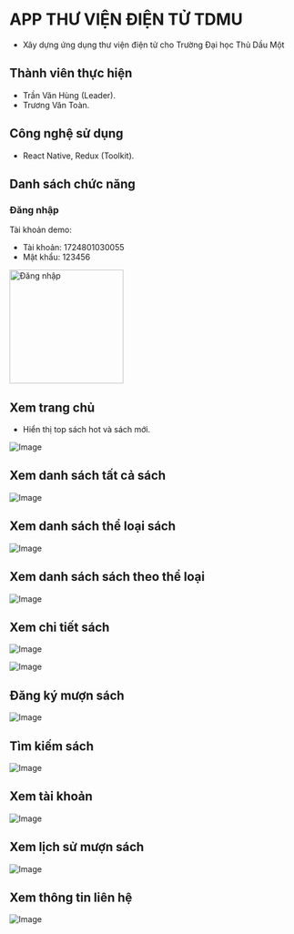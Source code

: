 # APP THƯ VIỆN ĐIỆN TỬ TDMU

-   Xây dựng ứng dụng thư viện điện tử cho Trường Đại học Thủ Dầu Một

## Thành viên thực hiện

-   Trần Văn Hùng (Leader).
-   Trương Văn Toàn.

## Công nghệ sử dụng

-   React Native, Redux (Toolkit).

## Danh sách chức năng

### Đăng nhập

Tài khoản demo:

-   Tài khoản: 1724801030055
-   Mật khẩu: 123456

<img src="https://user-images.githubusercontent.com/62246953/167588644-e43ef563-6ee7-432a-980e-a54cb4d5fbc4.png" alt="Đăng nhập" title="Đăng nhập" style="width: 200px; max-width: 100%">

## Xem trang chủ

-   Hiển thị top sách hot và sách mới.

![Image](https://user-images.githubusercontent.com/62246953/167588062-fde38bc5-80b3-44ab-ac6c-84665f375c71.png 'Xem trang chủ')

## Xem danh sách tất cả sách

![Image](https://user-images.githubusercontent.com/62246953/167588938-06a54e9a-a073-44cc-8625-27968537c180.png 'Xem danh sách tất cả sách')

## Xem danh sách thể loại sách

![Image](https://user-images.githubusercontent.com/62246953/167589050-a7a8c6ef-eea2-4322-bf3a-69aed2a73f95.png 'Xem danh sách thể loại sách')

## Xem danh sách sách theo thể loại

![Image](https://user-images.githubusercontent.com/62246953/167589459-228dc7b5-49ea-4dd2-8850-0cc4e8082cc6.png 'Xem danh sách sách theo thể loại')

## Xem chi tiết sách

![Image](https://user-images.githubusercontent.com/62246953/167589764-920e86de-3bf2-442c-b3ad-33e4e4892dcb.png 'Xem chi tiết sách')

![Image](https://user-images.githubusercontent.com/62246953/167589855-489cdb83-ea7f-46a1-990d-849211dffb3a.png 'Xem chi tiết sách')

## Đăng ký mượn sách

![Image](https://user-images.githubusercontent.com/62246953/167589941-0b5043ac-e6b9-45e0-9f81-43c992b68f01.png 'Đăng ký mượn sách')

## Tìm kiếm sách

![Image](https://user-images.githubusercontent.com/62246953/167590037-129f72ee-479a-425f-9263-5acf9e8b7274.png 'Tìm kiếm sách')

## Xem tài khoản

![Image](https://user-images.githubusercontent.com/62246953/167590164-586b06dc-463c-46ea-8b0d-b451e5b227c4.png 'Xem tài khoản')

## Xem lịch sử mượn sách

![Image](https://user-images.githubusercontent.com/62246953/167590271-36070971-de6e-40c1-b02d-4c9013041618.png 'Xem lịch sử mượn sách')

## Xem thông tin liên hệ

![Image](https://user-images.githubusercontent.com/62246953/167590340-8a84a55e-34bf-49d6-be5f-43cff1ba1f1a.png 'Xem thông tin liên hệ')
